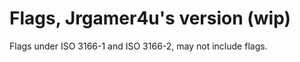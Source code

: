 <h1>Flags, Jrgamer4u's version (wip)</h1>
Flags under ISO 3166-1 and ISO 3166-2, may not include flags.
